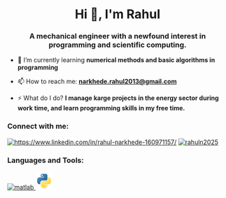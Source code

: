 

<h1 align="center">Hi 👋, I'm Rahul</h1>
<h3 align="center">A mechanical engineer with a newfound interest in programming and scientific computing.</h3>

- 🌱 I’m currently learning **numerical methods and basic algorithms in programming**

- 📫 How to reach me: **narkhede.rahul2013@gmail.com**

- ⚡ What do I do? **I manage karge projects in the energy sector during work time, and learn programming skills in my free time.**

<h3 align="left">Connect with me:</h3>
<p align="left">
<a href="https://linkedin.com/in/https://www.linkedin.com/in/rahul-narkhede-160971157/" target="blank"><img align="center" src="https://raw.githubusercontent.com/rahuldkjain/github-profile-readme-generator/master/src/images/icons/Social/linked-in-alt.svg" alt="https://www.linkedin.com/in/rahul-narkhede-160971157/" height="30" width="40" /></a>
<a href="https://instagram.com/rahuln2025" target="blank"><img align="center" src="https://raw.githubusercontent.com/rahuldkjain/github-profile-readme-generator/master/src/images/icons/Social/instagram.svg" alt="rahuln2025" height="30" width="40" /></a>
</p>

<h3 align="left">Languages and Tools:</h3>
<p align="left"> <a href="https://www.mathworks.com/" target="_blank" rel="noreferrer"> <img src="https://upload.wikimedia.org/wikipedia/commons/2/21/Matlab_Logo.png" alt="matlab" width="40" height="40"/> </a> <a href="https://www.python.org" target="_blank" rel="noreferrer"> <img src="https://raw.githubusercontent.com/devicons/devicon/master/icons/python/python-original.svg" alt="python" width="40" height="40"/> </a> </p>

